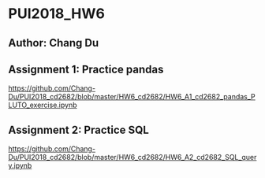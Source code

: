 # PUI2018_HW6
## Author: Chang Du

## Assignment 1: Practice pandas

https://github.com/Chang-Du/PUI2018_cd2682/blob/master/HW6_cd2682/HW6_A1_cd2682_pandas_PLUTO_exercise.ipynb

## Assignment 2: Practice SQL

https://github.com/Chang-Du/PUI2018_cd2682/blob/master/HW6_cd2682/HW6_A2_cd2682_SQL_query.ipynb